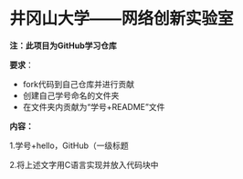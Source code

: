 # 井冈山大学——网络创新实验室

**注：此项目为GitHub学习仓库**



**要求**：

- fork代码到自己仓库并进行贡献
- 创建自己学号命名的文件夹
- 在文件夹内贡献为“学号+README”文件



**内容：**

 1.学号+hello，GitHub（一级标题

 2.将上述文字用C语言实现并放入代码块中
